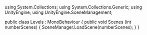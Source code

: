 using System.Collections;
using System.Collections.Generic;
using UnityEngine;
using UnityEngine.SceneManagement;

public class Levels : MonoBehaviour
{
    public void Scenes (int numberScenes)
    {
        SceneManager.LoadScene(numberScenes);
    }
}
